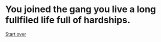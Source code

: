 # You joined the gang you live a long fullfiled life full of hardships. 

[Start over](../your-adventure-begins.md)